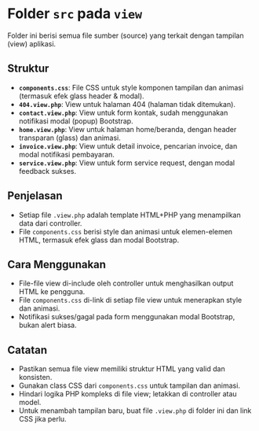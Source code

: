 # Folder `src` pada `view`

Folder ini berisi semua file sumber (source) yang terkait dengan tampilan (view) aplikasi.

## Struktur

-   **`components.css`**: File CSS untuk style komponen tampilan dan animasi (termasuk efek glass header & modal).
-   **`404.view.php`**: View untuk halaman 404 (halaman tidak ditemukan).
-   **`contact.view.php`**: View untuk form kontak, sudah menggunakan notifikasi modal (popup) Bootstrap.
-   **`home.view.php`**: View untuk halaman home/beranda, dengan header transparan (glass) dan animasi.
-   **`invoice.view.php`**: View untuk detail invoice, pencarian invoice, dan modal notifikasi pembayaran.
-   **`service.view.php`**: View untuk form service request, dengan modal feedback sukses.

## Penjelasan

-   Setiap file `.view.php` adalah template HTML+PHP yang menampilkan data dari controller.
-   File `components.css` berisi style dan animasi untuk elemen-elemen HTML, termasuk efek glass dan modal Bootstrap.

## Cara Menggunakan

-   File-file view di-include oleh controller untuk menghasilkan output HTML ke pengguna.
-   File `components.css` di-link di setiap file view untuk menerapkan style dan animasi.
-   Notifikasi sukses/gagal pada form menggunakan modal Bootstrap, bukan alert biasa.

## Catatan

-   Pastikan semua file view memiliki struktur HTML yang valid dan konsisten.
-   Gunakan class CSS dari `components.css` untuk tampilan dan animasi.
-   Hindari logika PHP kompleks di file view; letakkan di controller atau model.
-   Untuk menambah tampilan baru, buat file `.view.php` di folder ini dan link CSS jika perlu.